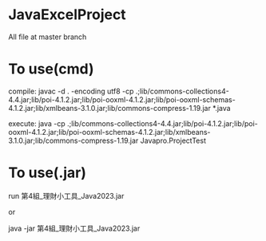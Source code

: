 # JavaExcelProject
All file at master branch

# To use(cmd)
compile: javac -d . -encoding utf8 -cp .;lib/commons-collections4-4.4.jar;lib/poi-4.1.2.jar;lib/poi-ooxml-4.1.2.jar;lib/poi-ooxml-schemas-4.1.2.jar;lib/xmlbeans-3.1.0.jar;lib/commons-compress-1.19.jar *.java

execute: java -cp .;lib/commons-collections4-4.4.jar;lib/poi-4.1.2.jar;lib/poi-ooxml-4.1.2.jar;lib/poi-ooxml-schemas-4.1.2.jar;lib/xmlbeans-3.1.0.jar;lib/commons-compress-1.19.jar Javapro.ProjectTest

# To use(.jar)
run 第4組_理財小工具_Java2023.jar

or

java -jar 第4組_理財小工具_Java2023.jar
